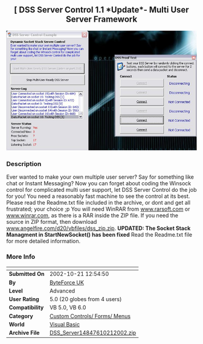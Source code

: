﻿<div align="center">

## \[ DSS Server Control 1\.1 \*Update\*\- Multi User Server Framework

<img src="PIC2002102189587776.jpg">
</div>

### Description

Ever wanted to make your own multiple user server? Say for something like chat or Instant Messaging? Now you can forget about coding the Winsock control for complicated multi user support, let DSS Server Control do the job for you! You need a reasonably fast machine to see the control at its best. Please read the Readme.txt file included in the archive, or dont and get all frustrated; your choice ;p You will need WinRAR from www.rarsoft.com or www.winrar.com, as there is a RAR inside the ZIP file. If you need the source in ZIP format, then download www.angelfire.com/d20/vbfiles/dss_zip.zip. **UPDATED: The Socket Stack Managment in StartNewSocket() has been fixed** Read the Readme.txt file for more detailed information.
 
### More Info
 


<span>             |<span>
---                |---
**Submitted On**   |2002-10-21 12:54:50
**By**             |[ByteForce UK](https://github.com/Planet-Source-Code/PSCIndex/blob/master/ByAuthor/byteforce-uk.md)
**Level**          |Advanced
**User Rating**    |5.0 (20 globes from 4 users)
**Compatibility**  |VB 5\.0, VB 6\.0
**Category**       |[Custom Controls/ Forms/  Menus](https://github.com/Planet-Source-Code/PSCIndex/blob/master/ByCategory/custom-controls-forms-menus__1-4.md)
**World**          |[Visual Basic](https://github.com/Planet-Source-Code/PSCIndex/blob/master/ByWorld/visual-basic.md)
**Archive File**   |[DSS\_Server14847610212002\.zip](https://github.com/Planet-Source-Code/byteforce-uk-dss-server-control-1-1-update-multi-user-server-framework__1-40019/archive/master.zip)








